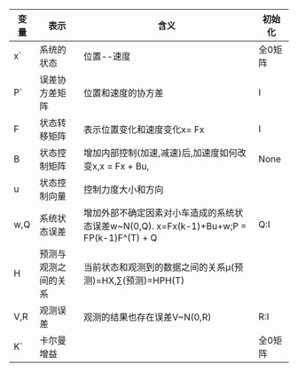 | 变量 | 表示                 | 含义                                                         | 初始化  |
| ---- | -------------------- | ------------------------------------------------------------ | ------- |
| x`   | 系统的状态           | 位置--速度                                                   | 全0矩阵 |
| P`   | 误差协方差矩阵       | 位置和速度的协方差                                           | I       |
| F    | 状态转移矩阵         | 表示位置变化和速度变化x=  Fx                                 | I       |
| B    | 状态控制矩阵         | 增加内部控制(加速,减速)后,加速度如何改变x,x = Fx + Bu,       | None    |
| u    | 状态控制向量         | 控制力度大小和方向                                           |         |
| w,Q  | 系统状态误差         | 增加外部不确定因素对小车造成的系统状态误差w~N(0,Q).  x=Fx(k-1)+Bu+w;P = FP(k-1)F^(T) + Q | Q:I     |
| H    | 预测与观测之间的关系 | 当前状态和观测到的数据之间的关系μ(预测)=HX,∑(预测)=HPH(T)    |         |
| V,R  | 观测误差             | 观测的结果也存在误差V~N(0,R)                                 | R:I     |
| K`   | 卡尔曼增益           |                                                              | 全0矩阵 |



